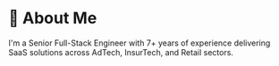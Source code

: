 # 👋 About Me

I'm a Senior Full-Stack Engineer with 7+ years of experience delivering SaaS solutions across AdTech, InsurTech, and Retail sectors.

